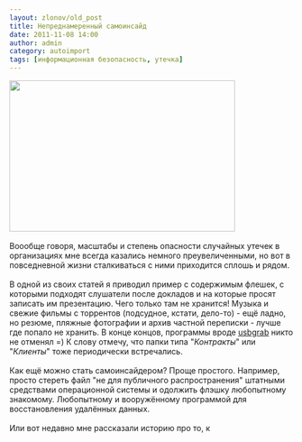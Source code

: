 ```yaml
---
layout: zlonov/old_post
title: Непреднамеренный самоинсайд
date: 2011-11-08 14:00
author: admin
category: autoimport
tags: [информационная безопасность, утечка]
---
```

<div dir="ltr" trbidi="on">
<div><a href="http://4.bp.blogspot.com/-CknOSS6bgvI/TrjNE-4_BgI/AAAAAAAAATM/pgjFVZFmS9c/s1600/129159988581633482.jpg" imageanchor="1"><img border="0" height="268" src="https://4.bp.blogspot.com/-CknOSS6bgvI/TrjNE-4_BgI/AAAAAAAAATM/pgjFVZFmS9c/s400/129159988581633482.jpg" width="400"/></a></div>
<br />Воообще говоря, масштабы и степень опасности случайных утечек в организациях мне всегда казались немного преувеличенными, но вот в повседневной жизни сталкиваться с ними приходится сплошь и рядом.<br /><a name="more"></a><br />В одной из своих статей я приводил пример с содержимым флешек, с которыми подходят слушатели после докладов и на которые просят записать им презентацию. Чего только там не хранится! Музыка и свежие фильмы с торрентов (подсудное, кстати, дело-то) - ещё ладно, но резюме, пляжные фотографии и архив частной переписки - лучше где попало не хранить. В конце концов, программы вроде <a href="http://www.usbgrab.h16.ru/">usbgrab</a> никто не отменял =) К слову отмечу, что папки типа "<i>Контракты</i>" или "<i>Клиенты</i>" тоже периодически встречались.<br /><br />Как ещё можно стать самоинсайдером? Проще простого. Например, просто стереть файл "не для публичного распространения" штатными средствами операционной системы и одолжить флэшку любопытному знакомому. Любопытному и вооружённому программой для восстановления удалённых данных.<br /><br />Или вот недавно мне рассказали историю про то, к</div>
